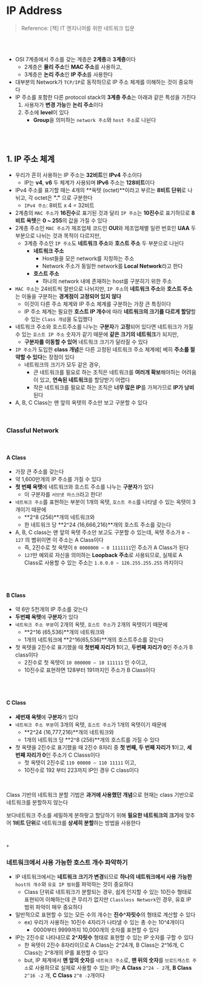 # IP Address

> Reference: [책] IT 엔지니어를 위한 네트워크 입문

<br>

<br>

- OSI 7계층에서 주소를 갖는 계층은 **2계층**과 **3계층**이다
  - 2계층은 **물리 주소**인 **MAC 주소**를 사용하고,
  - 3계층은 **논리 주소**인 **IP 주소**를 사용한다
- 대부분의 Network가 `TCP/IP`로 동작하므로 IP 주소 체계를 이해하는 것이 중요하다
- IP 주소를 포함한 다른 protocol stack의 **3계층 주소**는 아래과 같은 특성을 가진다
  1. 사용자가 **변경 가능**한 **논리 주소**이다
  2. 주소에 **level**이 있다
     - **Group**을 의미하는 `network 주소`와 `host 주소`로 나뉜다

<br>

<br>

## 1. IP 주소 체계

- 우리가 흔히 사용하는 IP 주소는 **32비트**인 **IPv4** 주소이다
  - IP는 **v4**, **v6** 두 체계가 사용되며 **IPv6** 주소는 **128비트**이다
- IPv4 주소를 표기할 때는 4개의 **옥텟 (octet)**이라고 부르는 **8비트 단위**로 나뉘고, 각 octet은 **"."** 으로 구분한다
  - `IPv4 주소`: 8비트 x 4 = 32비트
- 2계층의 `MAC 주소`가 **16진수**로 표기된 것과 달리 `IP 주소`는 **10진수**로 표기하므로 **8비트 옥텟**은 **0 ~ 255**의 값을 가질 수 있다
- 2계층 주소인 `MAC 주소`가 제조업체 코드인 **OUI**와 제조업체별 일련 번호인 **UAA** 두 부분으로 나뉘는 것과 목적이 다르지만, 
  - 3계층 주소인 `IP 주소`도 **네트워크 주소**와 **호스트 주소** 두 부분으로 나뉜다
    - **네트워크 주소**
      - Host들을 모은 network를 지칭하는 주소
      - Network 주소가 동일한 network를 **Local Network**라고 한다
    - **호스트 주소**
      - 하나의 network 내에 존재하는 host를 구분히기 위한 주소
- `MAC 주소`는 24비트씩 절반으로 나뉘지만, `IP 주소`의 **네트워크 주소**와 **호스트 주소**는 이둘을 구분하는 **경계점이 고정되어 있지 않다**
  - 이것이 다른 주소 체계와 IP 주소 체계를 구분하는 가장 큰 특징이다
  - IP 주소 체계는 필요한 **호스트 IP 개수**에 따라 **네트워크의 크기를 다르게 할당**할 수 있는 `Class 개념`을 도입했다
- 네트워크 주소와 호스트주소를 나누는 **구분자**가 **고정**되어 있다면 네트워크가 가질 수 있는 `호스트 IP 주소` 숫자가 같기 때문에 **같은 크기의 네트워크**가 되지만,
  -  **구분자를 이동할 수 있어** 네트워크 크기가 달라질 수 있다
- `IP 주소`가 도입한 **class 개념**은 다른 고정된 네트워크 주소 체계에[ 베히 **주소를 절약할 수 있다**는 장점이 있다
  - 네트워크의 크기가 모두 같은 경우, 
    - 큰 네트워크를 필요로 하는 조직은 네트워크를 **여러개 확보**해야하는 어려움이 있고, **연속된 네트워크**를 할당받기 어렵다
    - 작은 네트워크를 필요로 하는 조직은 **너무 많은 IP**를 가져가므로 **IP가 낭비**된다
- A, B, C Class는 맨 앞의 옥텟의 주소만 보고 구분할 수 있다

<br>

### Classful Network

<br>

#### A Class

- 가장 큰 주소를 갖는다
- 약 1,600만개의 IP 주소를 가질 수 있다
- **첫 번째 옥텟**에 네트워크와 호스트 주소를 나누는 **구분자**가 있다
  - 이 구분자를 `서브넷 마스크`라고 한다!
- `네트워크 주소`를 표현하는 부분이 1개의 옥텟, `호스트 주소`를 나타낼 수 있는 옥텟이 3개이기 때문에 
  - **2^8 (256)**개의 네트워크와
  - 한 네트워크 당 **2^24 (16,666,216)**개의 호스트 주소를 갖는다
- A, B, C class는 맨 앞의 옥텟 주소만 보고도 구분할 수 있는데, 옥텟 주소가 `0 ~ 127` 의 볌위이면 이 주소는 A Class이다
  - 즉, 2진수로 첫 옥텟이 `0 0000000 ~ 0 1111111`인 주소가 A Class가 된다
  - `127`만 예외로 자신을 의미하는 **Loopback 주소**로 사용되므로, 실제로 A Class로 사용할 수 있는 주소는 `1.0.0.0 ~ 126.255.255.255` 까지이다

<br>

<br>

#### B Class

- 약 6만 5천개의 IP 주소를 갖는다 
- **두번째 옥텟**에 **구분자**가 있다
- `네트워크 주소 부분`이 2개의 옥텟, `호스트 주소`가 2개의 옥텟이기 때문에
  - **2^16 (65,536)**개의 네트워크와
  - 1개의 네트워크에 **2^16(65,536)**개의 호스트주소를 갖는다
- 첫 옥텟을 2진수로 표기했을 때 **첫번째 자리가 1**이고, **두번째 자리가 0**인 주소가 B class이다
  - 2진수로 첫 옥텟이 `10 000000 ~ 10 111111` 인 수이고,
  - 10진수로 표현하면 128부터 191까지인 주소가 B Class이다

<br>

<br>

#### C Class

- **세번재 옥텟**에 **구분자**가 있다
- `네트워크 주소 부분`이 3개의 옥텟, `호스트 주소`가 1개의 옥텟이기 때문에
  - **2^24 (16,777,216)**개의 네트워크와
  - 1개의 네트워크 당 **2^8 (256)**개의 호스트를 가질 수 있다
- 첫 옥탯을 2진수로 표기했을 때 2진수 8자리 중 **첫 번째, 두 번째 자리가 1**이고, **세 번째 자리가 0**인 주소가 C Classs이다
  - 첫 옥텟이 2진수로 `110 00000 ~ 110 11111` 이고,
  - 10진수로 192 부터 223까지 IP인 경우 C class이다

<br>

Class 기반의 네트워크 분할 기법은 **과거에 사용했던 개념**으로 현재는 class 기반으로 네트워크를 분할하지 않는다

보다네트워크 주소를 세밀하게 분하랗고 할당하기 위해 **필요한 네트워크의 크기**에 맞추어 **1비트  단위**로 네트워크를 **상세히 분할**하는 방법을 사용한다 

<br>

`+`

### 네트워크에서 사용 가능한 호스트 개수 파악하기

- IP 네트워크에서는 **네트워크 크기가 변경**되므로 **하나의 네트워크에서 사용 가능한** `host의 개수`와 `유효 IP 범위`를 파악하는 것이 중요하다
  - Class 단위로 네트워크가 분할되는 경우, 쉽게 인지할 수 있는 10진수 형태로 표현되어 이해하는데 큰 무리가 없지만 `Classless Network`인 경우, 유효 IP 범위 파악이 매우 중요하다
- 일반적으로 표현할 수 있는 모든 수의 개수는 **진수^자릿수**의 형태로 계산할 수 있다
  - ex) 우리가 사용하는 10진수 4자리가 나타낼 수 있는 총 수는 10^4개이다
    - 0000부터 9999까지 10,000개의 숫자를 표현할 수 있다
- IP는 2진수로 나타내므로 **2^자릿수** 형태로 표현할 수 있는 IP 숫자를 구할 수 있다
  - 한 옥텟이 2진수 8자리이므로 A Class는 2^24개, B Class는 2^16개, C Class는 2^8개의 IP를 표현할 수 있다
  - but, IP 체계에서 **맨 앞의 숫자**를 `네트워크 주소`로, **맨 뒤의 숫자**를 `브로드캐스트 주소`로 사용하므로 실제로 사용할 수 있는 IP는 **A Class** `2^24 - 2`개, **B Class** `2^16 -2` 개, **C Class** `2^8 -2`개이다

